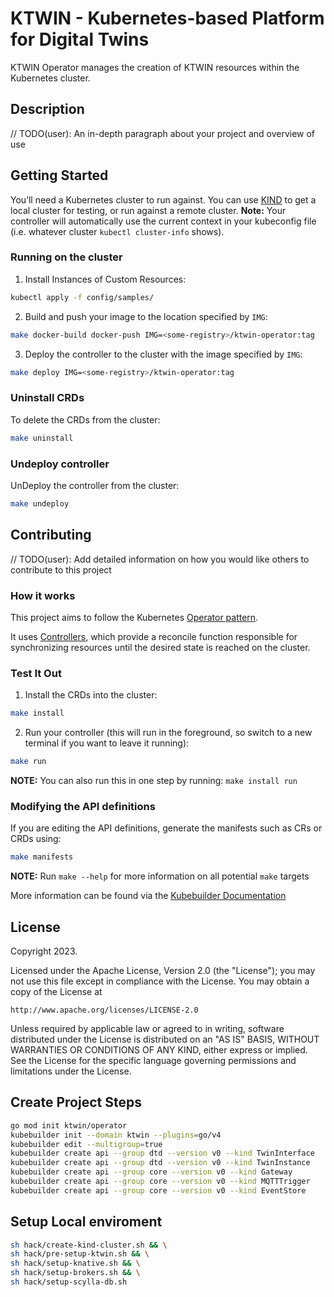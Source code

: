 # KTWIN - Kubernetes-based Platform for Digital Twins

KTWIN Operator manages the creation of KTWIN resources within the Kubernetes cluster.

## Description
// TODO(user): An in-depth paragraph about your project and overview of use

## Getting Started
You’ll need a Kubernetes cluster to run against. You can use [KIND](https://sigs.k8s.io/kind) to get a local cluster for testing, or run against a remote cluster.
**Note:** Your controller will automatically use the current context in your kubeconfig file (i.e. whatever cluster `kubectl cluster-info` shows).

### Running on the cluster
1. Install Instances of Custom Resources:

```sh
kubectl apply -f config/samples/
```

2. Build and push your image to the location specified by `IMG`:

```sh
make docker-build docker-push IMG=<some-registry>/ktwin-operator:tag
```

3. Deploy the controller to the cluster with the image specified by `IMG`:

```sh
make deploy IMG=<some-registry>/ktwin-operator:tag
```

### Uninstall CRDs
To delete the CRDs from the cluster:

```sh
make uninstall
```

### Undeploy controller
UnDeploy the controller from the cluster:

```sh
make undeploy
```

## Contributing
// TODO(user): Add detailed information on how you would like others to contribute to this project

### How it works
This project aims to follow the Kubernetes [Operator pattern](https://kubernetes.io/docs/concepts/extend-kubernetes/operator/).

It uses [Controllers](https://kubernetes.io/docs/concepts/architecture/controller/),
which provide a reconcile function responsible for synchronizing resources until the desired state is reached on the cluster.

### Test It Out
1. Install the CRDs into the cluster:

```sh
make install
```

2. Run your controller (this will run in the foreground, so switch to a new terminal if you want to leave it running):

```sh
make run
```

**NOTE:** You can also run this in one step by running: `make install run`

### Modifying the API definitions
If you are editing the API definitions, generate the manifests such as CRs or CRDs using:

```sh
make manifests
```

**NOTE:** Run `make --help` for more information on all potential `make` targets

More information can be found via the [Kubebuilder Documentation](https://book.kubebuilder.io/introduction.html)

## License

Copyright 2023.

Licensed under the Apache License, Version 2.0 (the "License");
you may not use this file except in compliance with the License.
You may obtain a copy of the License at

    http://www.apache.org/licenses/LICENSE-2.0

Unless required by applicable law or agreed to in writing, software
distributed under the License is distributed on an "AS IS" BASIS,
WITHOUT WARRANTIES OR CONDITIONS OF ANY KIND, either express or implied.
See the License for the specific language governing permissions and
limitations under the License.

## Create Project Steps

```sh
go mod init ktwin/operator
kubebuilder init --domain ktwin --plugins=go/v4
kubebuilder edit --multigroup=true
kubebuilder create api --group dtd --version v0 --kind TwinInterface
kubebuilder create api --group dtd --version v0 --kind TwinInstance
kubebuilder create api --group core --version v0 --kind Gateway
kubebuilder create api --group core --version v0 --kind MQTTTrigger
kubebuilder create api --group core --version v0 --kind EventStore
```

## Setup Local enviroment

```sh
sh hack/create-kind-cluster.sh && \
sh hack/pre-setup-ktwin.sh && \
sh hack/setup-knative.sh && \
sh hack/setup-brokers.sh && \
sh hack/setup-scylla-db.sh
```
